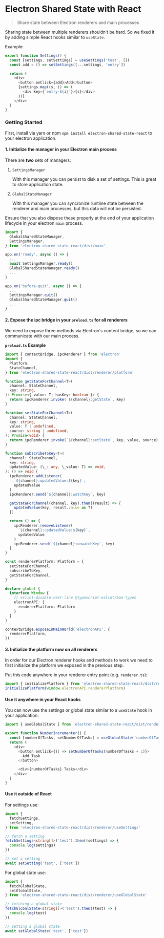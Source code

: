 # Electron Shared State with React

> Share state between Electron renderers and main processes

Sharing state between multiple renderers shouldn't be hard. So we fixed it by adding simple React hooks similar to `useState`.

Example:

```typescript
export function Settings() {
  const [settings, setSettings] = useSettings('test', [])
  const add = () => setSettings([...settings, 'entry'])

  return (
    <div>
      <button onClick={add}>Add</button>
      {settings.map((s, i) => (
        <div key={`entry-${i}`}>{s}</div>
      ))}
    </div>
  )
}
```

### Getting Started

First, install via yarn or npm `npm install electron-shared-state-react` to your electron application.

#### 1. Initialize the manager in your Electron main process

There are **two** sets of managers:

1. `SettingsManager`

   With this manager you can persist to disk a set of settings. This is great to store application state.

2. `GlobalStateManager`

   With this manager you can syncronize runtime state between the renderer and main processes, but this data will not be persisted.

Ensure that you also dispose these properly at the end of your application lifecycle in your electron `main` process.

```typescript
import {
  GlobalSharedStateManager,
  SettingsManager,
} from 'electron-shared-state-react/dist/main'

app.on('ready', async () => {
  ...
  await SettingsManager.ready()
  GlobalSharedStateManager.ready()
  ...
}

app.on('before-quit', async () => {
  ...
  SettingsManager.quit()
  GlobalSharedStateManager.quit()
  ...
}
```

#### 2. Expose the ipc bridge in your `preload.ts` for all renderers

We need to expose three methods via Electron's content bridge, so we can communicate with our main process.

**`preload.ts` Example**

```typescript
import { contextBridge, ipcRenderer } from 'electron'
import {
  Platform,
  StateChannel,
} from 'electron-shared-state-react/dist/renderer/platform'

function getStateForChannel<T>(
  channel: StateChannel,
  key: string,
): Promise<{ value: T; hasKey: boolean }> {
  return ipcRenderer.invoke(`${channel}:getState`, key)
}

function setStateForChannel<T>(
  channel: StateChannel,
  key: string,
  value: T | undefined,
  source: string | undefined,
): Promise<void> {
  return ipcRenderer.invoke(`${channel}:setState`, key, value, source)
}

function subscribeToKey<T>(
  channel: StateChannel,
  key: string,
  updatedValue: (\_: any, \_value: T) => void,
): () => void {
  ipcRenderer.addListener(
    `${channel}:updatedValue:${key}`,
    updatedValue
  )
  ipcRenderer.send(`${channel}:watchKey`, key)

  getStateForChannel(channel, key).then((result) => {
    updatedValue(key, result.value as T)
  })

  return () => {
    ipcRenderer.removeListener(
      `${channel}:updatedValue:${key}`,
      updatedValue
    )
    ipcRenderer.send(`${channel}:unwatchKey`, key)
  }
}

const rendererPlatform: Platform = {
  setStateForChannel,
  subscribeToKey,
  getStateForChannel,
}

declare global {
  interface Window {
    // eslint-disable-next-line @typescript-eslint/ban-types
    electronAPI: {
      rendererPlatform: Platform
    }
  }
}

contextBridge.exposeInMainWorld('electronAPI', {
  rendererPlatform,
})
```

#### 3. Initialize the platform now on all renderers

In order for our Electron renderer hooks and methods to work we need to first initialize the platform we exposed in the previous step.

Put this code anywhere in your renderer entry point (e.g. `renderer.ts`):

```typescript
import { initializePlatform } from 'electron-shared-state-react/dist/renderer'
initializePlatform(window.electronAPI.rendererPlatform)
```

#### Use it anywhere in your React hooks

You can now use the settings or global state similar to a `useState` hook in your application:

```typescript
import { useGlobalState } from 'electron-shared-state-react/dist/renderer/useGlobalState'

export function NumberIncrementer() {
  const [numberOfTasks, setNumberOfTasks] = useGlobalState('numberOfTasks', 0)
  return (
    <div>
      <button onClick={() => setNumberOfTasks(numberOfTasks + 1)}>
        Add Task
      </button>

      <div>{numberOfTasks} Tasks</div>
    </div>
  )
}
```

#### Use it outside of React

For settings use:

```typescript
import {
  fetchSettings,
  setSetting,
} from 'electron-shared-state-react/dist/renderer/useSettings'

// fetch a setting
fetchSettings<string[]>('test').then((settings) => {
  console.log(settings)
})

// set a setting
await setSetting('test', ['test'])
```

For global state use:

```typescript
import {
  fetchGlobalState,
  setGlobalState,
} from 'electron-shared-state-react/dist/renderer/useGlobalState'

// fetching a global state
fetchGlobalState<string[]>('test').then((test) => {
  console.log(test)
})

// setting a global state
await setGlobalState('test', ['test'])
```
